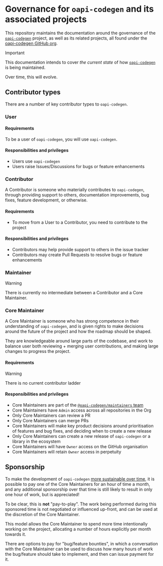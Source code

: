 # Governance for `oapi-codegen` and its associated projects

This repository maintains the documentation around the governance of the [`oapi-codegen`](https://github.com/oapi-codegen/oapi-codegen) project, as well as its related projects, all found under the [oapi-codegen GitHub org](https://github.com/oapi-codegen/oapi-codegen).

> [!IMPORTANT]
> This documentation intends to cover _the current state_ of how [`oapi-codegen`](https://github.com/oapi-codegen/oapi-codegen) is being maintained.
>
> Over time, this will evolve.

## Contributor types

There are a number of key contributor types to `oapi-codegen`.

### User

#### Requirements

To be a user of `oapi-codegen`, you will use `oapi-codegen`.

#### Responsibilities and privileges

- Users use `oapi-codegen`
- Users raise Issues/Discussions for bugs or feature enhancements

### Contributor

A Contributor is someone who materially contributes to `oapi-codegen`, through providing support to others, documentation improvements, bug fixes, feature development, or otherwise.

#### Requirements

- To move from a User to a Contributor, you need to contribute to the project

#### Responsibilities and privileges

- Contributors may help provide support to others in the issue tracker
- Contributors may create Pull Requests to resolve bugs or feature enhancements

### Maintainer

> [!WARNING]
> There is currently no intermediate between a Contributor and a Core Maintainer.

### Core Maintainer

A Core Maintainer is someone who has strong competence in their understanding of `oapi-codegen`, and is given rights to make decisions around the future of the project and how the roadmap should be shaped.

They are knowledgeable around large parts of the codebase, and work to balance user both reviewing + merging user contributions, and making large changes to progress the project.

#### Requirements

> [!WARNING]
> There is no current contributor ladder

#### Responsibilities and privileges

- Core Maintainers are part of the [`@oapi-codegen/maintainers` team](https://github.com/orgs/oapi-codegen/teams/maintainers)
- Core Maintainers have `Admin` access across all repositories in the Org
- Only Core Maintainers can review a PR
- Only Core Maintainers can merge PRs
- Core Maintainers will make key product decisions around prioritisation of features and bug fixes, and deciding when to create a new release
- Only Core Maintainers can create a new release of `oapi-codegen` or a library in the ecosystem
- Core Maintainers will have `Owner` access on the GitHub organisation
- Core Maintainers will retain `Owner` access in perpetuity

## Sponsorship

To make the development of `oapi-codegen` [more sustainable over time](https://github.com/oapi-codegen/oapi-codegen/discussions/1606), it is possible to pay one of the Core Maintainers for an hour of time a month, and any additional sponsorship over that time is still likely to result in only one hour of work, but is appreciated!

To be clear, this is **not** "pay-to-play". The work being performed during this sponsored time is not negotiated or influenced up-front, and can be used at the discretion of the Core Maintainer.

This model allows the Core Maintainer to spend more time intentionally working on the project, allocating a number of hours explicitly per month towards it.

There are options to pay for "bug/feature bounties", in which a conversation with the Core Maintainer can be used to discuss how many hours of work the bug/feature should take to implement, and then can issue payment for it.
